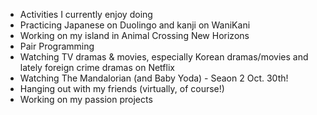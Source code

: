-  Activities I currently enjoy doing 
  -  Practicing Japanese on Duolingo and kanji on WaniKani
  -  Working on my island in Animal Crossing New Horizons 
  -  Pair Programming
  -  Watching TV dramas & movies, especially Korean dramas/movies and lately foreign crime dramas on Netflix 
  -  Watching The Mandalorian (and Baby Yoda) - Seaon 2 Oct. 30th!
  -  Hanging out with my friends (virtually, of course!) 
  -  Working on my passion projects
